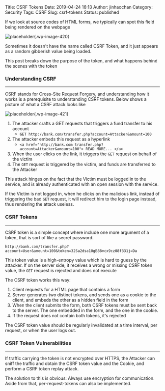 Title: CSRF Tokens
Date: 2019-04-24 16:13
Author: jinhaochan
Category: Security
Tags: CSRF
Slug: csrf-tokens
Status: published

<!-- wp:paragraph -->

If we look at source codes of HTML forms, we typically can spot this field being rendered on the webpage

<!-- /wp:paragraph -->

<!-- wp:image {"id":420} -->


![placeholder]({attach}media/2019/04/token.png){.wp-image-420}  

<figcaption>
  

</figcaption>

<!-- /wp:image -->

<!-- wp:paragraph -->

Sometimes it doesn't have the name called CSRF Token, and it just appears as a random gibberish value being loaded.

<!-- /wp:paragraph -->

<!-- wp:paragraph -->

This post breaks down the purpose of the token, and what happens behind the scenes with the token

<!-- /wp:paragraph -->

<!-- wp:heading {"level":3} -->

### Understanding CSRF  

<!-- /wp:heading -->

<!-- wp:separator -->

------------------------------------------------------------------------

<!-- /wp:separator -->

</p>
<!-- wp:paragraph -->

CSRF stands for Cross-Site Request Forgery, and understanding how it works is a prerequisite to understanding CSRF tokens. Below shows a picture of what a CSRF attack looks like

<!-- /wp:paragraph -->

<!-- wp:image {"id":421} -->


![placeholder]({attach}media/2019/04/csrf-cross-site-request-forgery.png){.wp-image-421}


<!-- /wp:image -->

<!-- wp:list {"ordered":true} -->

1.  The attacker crafts a GET requests that triggers a fund transfer to his account
    -   `GET http://bank.com/transfer.php?account=Attacker&amount=100`
2.  The attacker embeds this request as a hyperlink
    -   `<a href="http://bank.com transfer.php?account=Attacker&amount=100"> READ MORE... </a>`</code>
3.  When the user clicks on the link, it triggers the `GET` request on behalf of the victim
4.  The `GET` request is triggered by the victim, and funds are transferred to the Attacker

<!-- /wp:list -->

<!-- wp:paragraph -->

This attack hinges on the fact that the Victim must be logged in to the service, and is already authenticated with an open session with the service.

<!-- /wp:paragraph -->

<!-- wp:paragraph -->

If the Victim is not logged in, when he clicks on the malicious link, instead of triggering the bad `GET` request, it will redirect him to the login page instead, thus rendering the attack useless.

<!-- /wp:paragraph -->

<!-- wp:heading {"level":3} -->

### CSRF Tokens

<!-- /wp:heading -->

<!-- wp:separator -->

------------------------------------------------------------------------

<!-- /wp:separator -->

</p>
<!-- wp:paragraph -->

CSRF token is a simple concept where include one more argument of a token, that is sort of like a secret password.

<!-- /wp:paragraph -->

<!-- wp:paragraph -->

`http://bank.com/transfer.php?account=User&amount=100&token=32Sa2dsa10gB88vcx9cz08f331j=Da`

<!-- /wp:paragraph -->

<!-- wp:paragraph -->

This token value is a high-entropy value which is hard to guess by the attacker. If on the server side, it receives a wrong or missing CSRF token value, the `GET` request is rejected and does not execute

<!-- /wp:paragraph -->

<!-- wp:paragraph -->

The CSRF token works this way:

<!-- /wp:paragraph -->

<!-- wp:list {"ordered":true} -->

1.  Client requests for a HTML page that contains a form
2.  Server generates two distinct tokens, and sends one as a cookie to the client, and embeds the other as a hidden field in the form
3.  When the client submits the form, both CSRF tokens must be sent back to the server. The one embedded in the form, and the one in the cookie.
4.  If the request does not contain both tokens, it's rejected

<!-- /wp:list -->

<!-- wp:paragraph -->

The CSRF token value should be regularly invalidated at a time interval, per request, or when the user logs out.

<!-- /wp:paragraph -->

<!-- wp:heading {"level":3} -->

### CSRF Token Vulnerabilities

<!-- /wp:heading -->

<!-- wp:separator -->

------------------------------------------------------------------------

<!-- /wp:separator -->

</p>
<!-- wp:paragraph -->

If traffic carrying the token is not encrypted over HTTPS, the Attacker can sniff the traffic and obtain the CSRF token value and the Cookie, and perform a CSRF token replay attack.

<!-- /wp:paragraph -->

<!-- wp:paragraph -->

The solution to this is obvious: Always use encryption for communication. Aside from that, per-request-tokens can also be implemented.

<!-- /wp:paragraph -->

